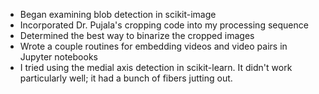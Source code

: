 - Began examining blob detection in scikit-image
- Incorporated Dr. Pujala's cropping code into my processing sequence
- Determined the best way to binarize the cropped images
- Wrote a couple routines for embedding videos and video pairs in Jupyter notebooks
- I tried using the medial axis detection in scikit-learn. It didn't work particularly well; it had a bunch of fibers jutting out.
